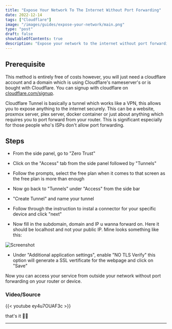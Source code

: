```yaml
---
title: "Expose Your Network To The Internet Without Port Forwarding"
date: 2022-12-14
tags: ["Cloudflare"]
image: "/images/guides/expose-your-network/main.png"
type: "post"
draft: false
showtableOfContents: true
description: "Expose your network to the internet without port forwarding. Follow our guide to set up a secure, remote connection and access your devices from anywhere."
---
```


## Prerequisite

This method is entirely free of costs however, you will just need a cloudflare account and a domain which is using Cloudflare's nameserver's or is bought with Cloudflare. You can signup with cloudflare on [cloudflare.com/signup](https://dash.cloudflare.com/sign-up).

Cloudflare Tunnel is basically a tunnel which works like a VPN, this allows you to expose anything to the internet securely. This can be a website, proxmox server, plex server, docker container or just about anything which requires you to port forward from your router. This is significant especially for those people who's ISPs don't allow port forwarding. 

## Steps

- From the side panel, go to "Zero Trust" 

- Click on the "Access" tab from the side panel followed by "Tunnels" 

- Follow the prompts, select the free plan when it comes to that screen as the free plan is more than enough

- Now go back to "Tunnels" under "Access" from the side bar

- "Create Tunnel" and name your tunnel 

- Follow through the instruction to instal a connector for your specific device and click "next"

- Now fill in the subdomain, domain and IP u wanna forward on. Here it should be localhost and not your public IP. Mine looks something like this: 

![Screenshot](https://github.com/mansoorbarri/website/blob/main/images/guides/expose-your-network/2022.png?raw=true)

- Under "Additional application settings", enable "NO TLS Verify" this option will generate a SSL vertificate for the webpage and click on "Save" 

Now you can access your service from outside your network without port forwarding on your router or device. 

### Video/Source

{{< youtube ey4u7OUAF3c >}}

that's it ✌🏽

-------------------------------------------------------------

  